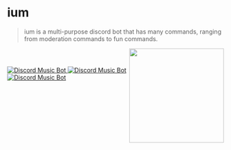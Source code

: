 # ium
>ium is a multi-purpose discord bot that has many commands, ranging from moderation commands to fun commands.
<!DOCTYPE html>
<html>
    <header>
        <img align="right" href="https://ium-bot.github.io/" src="https://ium-bot.github.io/ium.jpg" height="220" width="220">
    </header>
    <a href="https://discordbots.org/bot/421511226015612929" >
  <img src="https://discordbots.org/api/widget/status/421511226015612929.svg" alt="Discord Music Bot" />
</a>
    <a href="https://discordbots.org/bot/421511226015612929" >
  <img src="https://discordbots.org/api/widget/servers/421511226015612929.svg" alt="Discord Music Bot" />
</a>
<a href="https://discordbots.org/bot/421511226015612929" >
  <img src="https://discordbots.org/api/widget/lib/421511226015612929.svg" alt="Discord Music Bot" />
</a>
</html>

